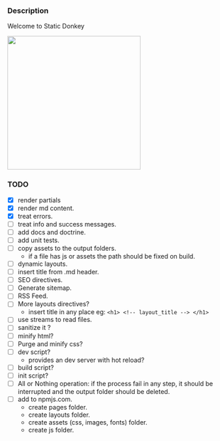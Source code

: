 ### Description

Welcome to Static Donkey

<img src="https://github.com/user-attachments/assets/6936fffa-cead-4d9a-a68d-d4e71ca39e83" width="300"/>


### TODO

  - [x] render partials 
  - [x] render md content.
  - [x] treat errors.
  - [ ] treat info and success messages.
  - [ ] add docs and doctrine.
  - [ ] add unit tests.
  - [ ] copy assets to the output folders.
     - if a file has js or assets the path should be fixed on build.
  - [ ] dynamic layouts.
  - [ ] insert title from .md header.
  - [ ] SEO directives.
  - [ ] Generate sitemap.
  - [ ] RSS Feed.
  - [ ] More layouts directives?
    - insert title in any place eg:  `<h1> <!-- layout_title --> </h1>`
  - [ ] use streams to read files.
  - [ ] sanitize it ?
  - [ ] minify html?
  - [ ] Purge and minify css?
  - [ ] dev script?
    - provides an dev server with hot reload?
  - [ ] build script?
  - [ ] init script?
  - [ ] All or Nothing operation: if the process fail in any step,
        it should be interrupted and the output folder should be deleted.
  - [ ] add to npmjs.com.
    - create pages folder.
    - create layouts folder.
    - create assets (css, images, fonts) folder.
    - create js folder.


